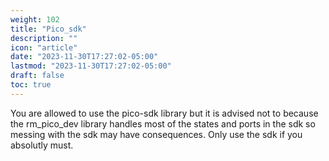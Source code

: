 ```yaml
---
weight: 102
title: "Pico_sdk"
description: ""
icon: "article"
date: "2023-11-30T17:27:02-05:00"
lastmod: "2023-11-30T17:27:02-05:00"
draft: false
toc: true
---
```



You are allowed to use the pico-sdk library but it is advised not to because the rm_pico_dev library
handles most of the states and ports in the sdk so messing with the sdk may have consequences.
Only use the sdk if you absolutly must.
